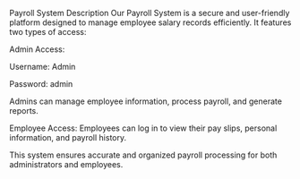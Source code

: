 Payroll System Description
Our Payroll System is a secure and user-friendly platform designed to manage employee salary records efficiently. It features two types of access:

Admin Access:

Username: Admin

Password: admin

Admins can manage employee information, process payroll, and generate reports.

Employee Access:
Employees can log in to view their pay slips, personal information, and payroll history.

This system ensures accurate and organized payroll processing for both administrators and employees.
